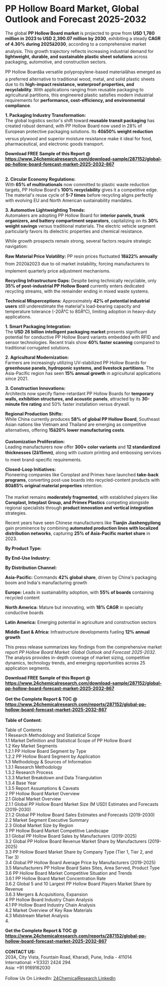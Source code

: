<h1>PP Hollow Board Market, Global Outlook and Forecast 2025-2032</h1><p>The global <strong>PP Hollow Board market</strong> is projected to grow from <strong>USD 1,780 million in 2023 to USD 2,390.07 million by 2030</strong>, exhibiting a steady <strong>CAGR of 4.30% during 2025â2030</strong>, according to a comprehensive market analysis. This growth trajectory reflects increasing industrial demand for <strong>lightweight, durable, and sustainable plastic sheet solutions</strong> across packaging, automotive, and construction sectors.</p><p>PP Hollow Boardâa versatile polypropylene-based materialâhas emerged as a preferred alternative to traditional wood, metal, and solid plastic sheets due to its <strong>high-impact resistance, waterproof properties, and recyclability</strong>. With applications ranging from reusable packaging to agricultural partitions, this engineered plastic satisfies modern industrial requirements for <strong>performance, cost-efficiency, and environmental compliance</strong>.</p><p><strong>1. Packaging Industry Transformation:</strong><br>
The global logistics sector's shift toward <strong>reusable transit packaging</strong> has created robust demand, with PP Hollow Board now used in 28% of European protective packaging solutions. Its <strong>40â50% weight reduction</strong> versus plywood and superior moisture resistance make it ideal for food, pharmaceutical, and electronic goods transport.</p><div><b>Download FREE Sample of this Report @ 
            <a href="https://www.24chemicalresearch.com/download-sample/287152/global-pp-hollow-board-forecast-market-2025-2032-867">
            https://www.24chemicalresearch.com/download-sample/287152/global-pp-hollow-board-forecast-market-2025-2032-867</a></b></div><br><p><strong>2. Circular Economy Regulations:</strong><br>
With <strong>65% of multinationals</strong> now committed to plastic waste reduction targets, PP Hollow Board's <strong>100% recyclability</strong> gives it a competitive edge. The material's reuse cycle of <strong>5-7 times</strong> before recycling aligns perfectly with evolving EU and North American sustainability mandates.</p><p><strong>3. Automotive Lightweighting Trends:</strong><br>
Automakers are adopting PP Hollow Board for <strong>interior panels, trunk organizers, and battery compartment separators</strong>, capitalizing on its <strong>30% weight savings</strong> versus traditional materials. The electric vehicle segment particularly favors its dielectric properties and chemical resistance.</p><p>While growth prospects remain strong, several factors require strategic navigation:</p><p><strong>Raw Material Price Volatility:</strong> PP resin prices fluctuated <strong>18â22% annually</strong> from 2020â2023 due to oil market instability, forcing manufacturers to implement quarterly price adjustment mechanisms.</p><p><strong>Recycling Infrastructure Gaps:</strong> Despite being technically recyclable, only <strong>35% of post-industrial PP Hollow Board</strong> currently enters dedicated recycling streams, with the remainder ending in mixed waste systems.</p><p><strong>Technical Misperceptions:</strong> Approximately <strong>42% of potential industrial users</strong> still underestimate the material's load-bearing capacity and temperature tolerance (-20Â°C to 80Â°C), limiting adoption in heavy-duty applications.</p><p><strong>1. Smart Packaging Integration:</strong><br>
The <strong>USD 26 billion intelligent packaging market</strong> presents significant potential for conductive PP Hollow Board variants embedded with RFID and sensor technologies. Recent trials show <strong>40% faster scanning</strong> compared to traditional corrugated solutions.</p><p><strong>2. Agricultural Modernization:</strong><br>
Farmers are increasingly utilizing UV-stabilized PP Hollow Boards for <strong>greenhouse panels, hydroponic systems, and livestock partitions</strong>. The Asia-Pacific region has seen <strong>15% annual growth</strong> in agricultural applications since 2021.</p><p><strong>3. Construction Innovations:</strong><br>
Architects now specify flame-retardant PP Hollow Boards for <strong>temporary walls, exhibition structures, and acoustic panels</strong>, attracted by its <strong>30-minute fire rating</strong> and 50% faster installation versus drywall.</p><p><strong>Regional Production Shifts:</strong><br>
	While China currently produces <strong>58% of global PP Hollow Board</strong>, Southeast Asian nations like Vietnam and Thailand are emerging as competitive alternatives, offering <strong>15â20% lower manufacturing costs</strong>.</p><p><strong>Customization Proliferation:</strong><br>
	Leading manufacturers now offer <strong>300+ color variants</strong> and <strong>12 standardized thicknesses (2â15mm)</strong>, along with custom printing and embossing services to meet brand-specific requirements.</p><p><strong>Closed-Loop Initiatives:</strong><br>
	Pioneering companies like Coroplast and Primex have launched <strong>take-back programs</strong>, converting post-use boards into recycled-content products with <strong>80â85% original material properties</strong> retention.</p><p>The market remains <strong>moderately fragmented</strong>, with established players like <strong>Coroplast, Inteplast Group, and Primex Plastics</strong> competing alongside regional specialists through <strong>product innovation and vertical integration</strong> strategies.</p><p>Recent years have seen Chinese manufacturers like <strong>Tianjin Jiashengyilong</strong> gain prominence by combining <strong>automated production lines with localized distribution networks</strong>, capturing <strong>25% of Asia-Pacific market share</strong> in 2023.</p><p><strong>By Product Type:</strong></p><p><strong>By End-Use Industry:</strong></p><p><strong>By Distribution Channel:</strong></p><p><strong>Asia-Pacific:</strong> Commands <strong>42% global share</strong>, driven by China's packaging boom and India's manufacturing growth</p><p><strong>Europe:</strong> Leads in sustainability adoption, with <strong>55% of boards</strong> containing recycled content</p><p><strong>North America:</strong> Mature but innovating, with <strong>18% CAGR</strong> in specialty conductive boards</p><p><strong>Latin America:</strong> Emerging potential in agriculture and construction sectors</p><p><strong>Middle East &amp; Africa:</strong> Infrastructure developments fueling <strong>12% annual growth</strong></p><p>This press release summarizes key findings from the comprehensive market report <em>PP Hollow Board Market: Global Outlook and Forecast 2025-2032</em>. The analysis provides in-depth coverage of market sizing, competitive dynamics, technology trends, and emerging opportunities across 25 application segments.</p><div><b>Download FREE Sample of this Report @ 
            <a href="https://www.24chemicalresearch.com/download-sample/287152/global-pp-hollow-board-forecast-market-2025-2032-867">
            https://www.24chemicalresearch.com/download-sample/287152/global-pp-hollow-board-forecast-market-2025-2032-867</a></b></div><br><div><b>Get the Complete Report & TOC @ 
            <a href="https://www.24chemicalresearch.com/reports/287152/global-pp-hollow-board-forecast-market-2025-2032-867">
            https://www.24chemicalresearch.com/reports/287152/global-pp-hollow-board-forecast-market-2025-2032-867</a></b></div><br>
            <b>Table of Content:</b><p>Table of Contents<br />
1 Research Methodology and Statistical Scope<br />
1.1 Market Definition and Statistical Scope of PP Hollow Board<br />
1.2 Key Market Segments<br />
1.2.1 PP Hollow Board Segment by Type<br />
1.2.2 PP Hollow Board Segment by Application<br />
1.3 Methodology & Sources of Information<br />
1.3.1 Research Methodology<br />
1.3.2 Research Process<br />
1.3.3 Market Breakdown and Data Triangulation<br />
1.3.4 Base Year<br />
1.3.5 Report Assumptions & Caveats<br />
2 PP Hollow Board Market Overview<br />
2.1 Global Market Overview<br />
2.1.1 Global PP Hollow Board Market Size (M USD) Estimates and Forecasts (2019-2030)<br />
2.1.2 Global PP Hollow Board Sales Estimates and Forecasts (2019-2030)<br />
2.2 Market Segment Executive Summary<br />
2.3 Global Market Size by Region<br />
3 PP Hollow Board Market Competitive Landscape<br />
3.1 Global PP Hollow Board Sales by Manufacturers (2019-2025)<br />
3.2 Global PP Hollow Board Revenue Market Share by Manufacturers (2019-2025)<br />
3.3 PP Hollow Board Market Share by Company Type (Tier 1, Tier 2, and Tier 3)<br />
3.4 Global PP Hollow Board Average Price by Manufacturers (2019-2025)<br />
3.5 Manufacturers PP Hollow Board Sales Sites, Area Served, Product Type<br />
3.6 PP Hollow Board Market Competitive Situation and Trends<br />
3.6.1 PP Hollow Board Market Concentration Rate<br />
3.6.2 Global 5 and 10 Largest PP Hollow Board Players Market Share by Revenue<br />
3.6.3 Mergers & Acquisitions, Expansion<br />
4 PP Hollow Board Industry Chain Analysis<br />
4.1 PP Hollow Board Industry Chain Analysis<br />
4.2 Market Overview of Key Raw Materials<br />
4.3 Midstream Market Analysis<br />
4.</p><div><b>Get the Complete Report & TOC @ 
            <a href="https://www.24chemicalresearch.com/reports/287152/global-pp-hollow-board-forecast-market-2025-2032-867">
            https://www.24chemicalresearch.com/reports/287152/global-pp-hollow-board-forecast-market-2025-2032-867</a></b></div><br><b>CONTACT US:</b><br>
            203A, City Vista, Fountain Road, Kharadi, Pune, India - 411014<br>
            International: +1(332) 2424 294<br>
            Asia: +91 9169162030 <br><br>
            Follow Us On LinkedIn: <a href="https://www.linkedin.com/company/24chemicalresearch/">24ChemicalResearch LinkedIn</a>